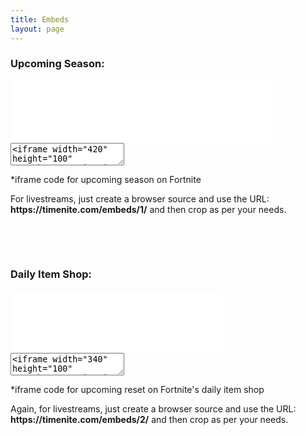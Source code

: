 ```yaml
---
title: Embeds
layout: page
---
```




<h3 class="is-size-5">Upcoming Season:</h3>
<div class="container">
<iframe width="420" height="100" src="/embeds/1" scrolling="no" frameborder="no" framespacing="0" allowfullscreen="true" allowtransparency="true"></iframe>
</div>

<div class="control">
  <textarea class="textarea" readonly><iframe width="420" height="100" src="https://timenite.com/embeds/1" scrolling="no" frameborder="no" framespacing="0" allowfullscreen="true" allowtransparency="true"></iframe>
</textarea>
<p class="is-size-7 p-2">*iframe code for upcoming season on Fortnite</p>
For livestreams, just create a browser source and use the URL: <strong>https://timenite.com/embeds/1/</strong> and then crop as per your needs.
</div>





&nbsp;





&nbsp;






<h3 class="is-size-5">Daily Item Shop:</h3>
<div class="container">
<iframe width="340" height="100" src="/embeds/2" scrolling="no" border="0" frameborder="no" framespacing="0" allowfullscreen="true" allowtransparency="true"></iframe>
</div>


<div class="control">
  <textarea class="textarea" readonly><iframe width="340" height="100" src="https://timenite.com/embeds/2" scrolling="no" border="0" frameborder="no" framespacing="0" allowfullscreen="true" allowtransparency="true"></iframe>
</textarea>
<p class="is-size-7 p-2">*iframe code for upcoming reset on Fortnite's daily item shop</p>
Again, for livestreams, just create a browser source and use the URL: <strong>https://timenite.com/embeds/2/</strong> and then crop as per your needs.

</div>